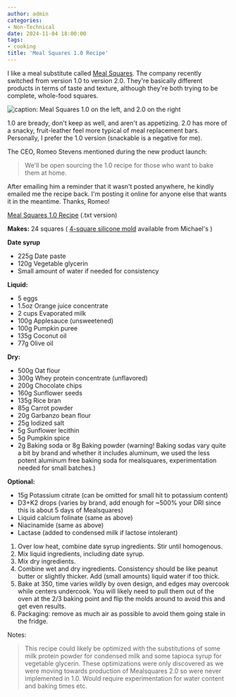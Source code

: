 ```yaml
---
author: admin
categories:
- Non-Technical
date: 2024-11-04 18:00:00
tags:
- cooking
title: 'Meal Squares 1.0 Recipe'
---
```


I like a meal substitute called [Meal Squares](https://mealsquares.com/). The company recently switched from version 1.0 to version 2.0. They're basically different products in terms of taste and texture, although they're both trying to be complete, whole-food squares.

![caption: Meal Squares 1.0 on the left, and 2.0 on the right](mealsquares.jpg)

1.0 are bready, don't keep as well, and aren't as appetizing. 2.0 has more of a snacky, fruit-leather feel more typical of meal replacement bars. Personally, I prefer the 1.0 version (snackable is a negative for me).

The CEO, Romeo Stevens mentioned during the new product launch:

> We'll be open sourcing the 1.0 recipe for those who want to bake them at home.

After emailing him a reminder that it wasn't posted anywhere, he kindly emailed me the recipe back. I'm posting it online for anyone else that wants it in the meantime. Thanks, Romeo!

[Meal Squares 1.0 Recipe](https://za3k.com/archive/mealsquares1.txt) (.txt version)

**Makes:** 24 squares ( [4-square silicone mold](https://www.michaels.com/product/6-pack-square-silicone-candy-mold-by-celebrate-it-MP477416) available from Michael's )

**Date syrup**

- 225g Date paste
- 120g Vegetable glycerin
- Small amount of water if needed for consistency

**Liquid:**

- 5 eggs
- 1.5oz Orange juice concentrate
- 2 cups Evaporated milk
- 100g Applesauce (unsweetened)
- 100g Pumpkin puree
- 135g Coconut oil
- 77g Olive oil

**Dry:**

- 500g Oat flour
- 300g Whey protein concentrate (unflavored)
- 200g Chocolate chips
- 160g Sunflower seeds
- 135g Rice bran
- 85g Carrot powder
- 20g Garbanzo bean flour
- 25g Iodized salt
- 5g Sunflower lecithin
- 5g Pumpkin spice
- 2g Baking soda or 8g Baking powder (warning! Baking sodas vary quite a bit by brand and whether it includes aluminum, we used the less potent aluminum free baking soda for mealsquares, experimentation needed for small batches.)

**Optional:**

- 15g Potassium citrate (can be omitted for small hit to potassium content)
- D3+K2 drops (varies by brand, add enough for ~500% your DRI since this is about 5 days of Mealsquares)
- Liquid calcium folinate (same as above)
- Niacinamide (same as above)
- Lactase (added to condensed milk if lactose intolerant)

1. Over low heat, combine date syrup ingredients. Stir until homogenous.
2. Mix liquid ingredients, including date syrup.
3. Mix dry ingredients.
4. Combine wet and dry ingredients. Consistency should be like peanut butter or slightly thicker. Add (small amounts) liquid water if too thick. 
5. Bake at 350, time varies wildly by oven design, and edges may overcook while centers undercook. You will likely need to pull them out of the oven at the 2/3 baking point and flip the molds around to avoid this and get even results.
6. Packaging: remove as much air as possible to avoid them going stale in the fridge.

Notes:

> This recipe could likely be optimized with the substitutions of some milk protein powder for condensed milk and some tapioca syrup for vegetable glycerin. These optimizations were only discovered as we were moving towards production of Mealsquares 2.0 so were never implemented in 1.0. Would require experimentation for water content and baking times etc.
